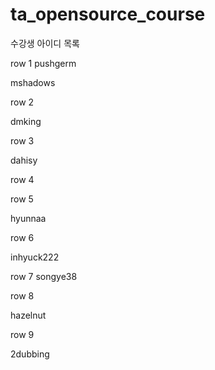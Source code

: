 # ta_opensource_course

수강생 아이디 목록

row 1
pushgerm


mshadows


row 2

dmking

row 3

dahisy

row 4

row 5

hyunnaa

row 6

inhyuck222

row 7
songye38

row 8

hazelnut

row 9

2dubbing
